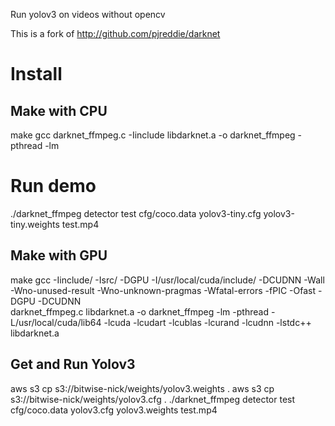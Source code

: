 Run yolov3 on videos without opencv

This is a fork of http://github.com/pjreddie/darknet

# Install

## Make with CPU
make
gcc darknet_ffmpeg.c -Iinclude libdarknet.a -o darknet_ffmpeg -pthread -lm

# Run demo
./darknet_ffmpeg detector test cfg/coco.data yolov3-tiny.cfg yolov3-tiny.weights test.mp4


## Make with GPU
make
gcc -Iinclude/ -Isrc/ -DGPU -I/usr/local/cuda/include/ -DCUDNN  -Wall -Wno-unused-result -Wno-unknown-pragmas -Wfatal-errors -fPIC -Ofast -DGPU -DCUDNN \
darknet_ffmpeg.c libdarknet.a -o darknet_ffmpeg -lm -pthread  -L/usr/local/cuda/lib64 -lcuda -lcudart -lcublas -lcurand -lcudnn -lstdc++  libdarknet.a


## Get and Run Yolov3
aws s3 cp s3://bitwise-nick/weights/yolov3.weights .
aws s3 cp s3://bitwise-nick/weights/yolov3.cfg .
./darknet_ffmpeg detector test cfg/coco.data yolov3.cfg yolov3.weights test.mp4

